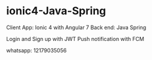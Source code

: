 # ionic4-Java-Spring
Client App: Ionic 4 with Angular 7
Back end: Java Spring

Login and Sign up with JWT
Push notification with FCM

whatsapp: 12179035056
